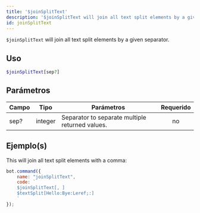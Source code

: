 ```yaml
---
title: '$joinSplitText'
description: '$joinSplitText will join all text split elements by a given separator.'
id: joinSplitText
---
```


`$joinSplitText` will join all text split elements by a given separator.

## Uso

```php
$joinSplitText[sep?]
```

## Parámetros

| Campo | Tipo    | Parámetros                                      | Requerido |
| ----- | ------- | ----------------------------------------------- |:---------:|
| sep?  | integer | Separator to separate multiple returned values. |    no     |

## Ejemplo(s)

This will join all text split elements with a comma:

```javascript
bot.command({
    name: "joinSplitText",
    code: `
    $joinSplitText[, ]
    $textSplit[Hello:Bye:Leref;:]
    `
});
```